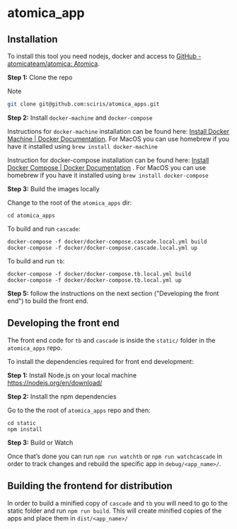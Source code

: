 # atomica_app

## Installation 
To install this tool you need nodejs, docker and access to [GitHub - atomicateam/atomica: Atomica](https://github.com/atomicateam/atomica).

**Step 1:**  Clone the repo

Note

``` bash
git clone git@github.com:sciris/atomica_apps.git
```

**Step 2:** Install `docker-machine` and `docker-compose`

Instructions for `docker-machine` installation can be found here: [Install Docker Machine | Docker Documentation](https://docs.docker.com/machine/install-machine/). For MacOS you can use homebrew if you have it installed using `brew install docker-machine`

Instruction for docker-compose installation can be found here: [Install Docker Compose | Docker Documentation](https://docs.docker.com/compose/install/#master-builds) . For MacOS you can use homebrew if you have it installed using `brew install docker-compose`

**Step 3:**  Build the images locally

Change to the root of the `atomica_apps` dir:

```
cd atomica_apps
```

To build and run `cascade`:

```
docker-compose -f docker/docker-compose.cascade.local.yml build
docker-compose -f docker/docker-compose.cascade.local.yml up
```

To build and run `tb`:

```
docker-compose -f docker/docker-compose.tb.local.yml build
docker-compose -f docker/docker-compose.tb.local.yml up
```

**Step 5:** follow the instructions on the next section ("Developing the front end") to build the front end.

## Developing the front end

The front end code for `tb` and `cascade` is inside the `static/` folder in the `atomica_apps` repo.

To install the dependencies required for front end development:

**Step 1:** Install Node.js on your local machine https://nodejs.org/en/download/

**Step 2:** Install the npm dependencies

Go to the the root of `atomica_apps` repo and then:

```
cd static
npm install 
```  

**Step 3:** Build or Watch

Once that’s done you can run `npm run watchtb` or `npm run watchcascade` in order to track changes  and rebuild the specific app in `debug/<app_name>/`. 

## Building the frontend for distribution

In order to build a minified copy of `cascade` and `tb` you will need to go to the static folder and run `npm run build`. This will create minified copies of the apps and place them in `dist/<app_name>/`

